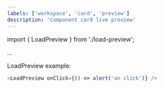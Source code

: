```yaml
---
labels: ['workspace', 'card', 'preview']
description: 'Component card live preview'
---
```


import { LoadPreview } from './load-preview';

...

LoadPreview example:

```js live
<LoadPreview onClick={() => alert('on click')} />
```
